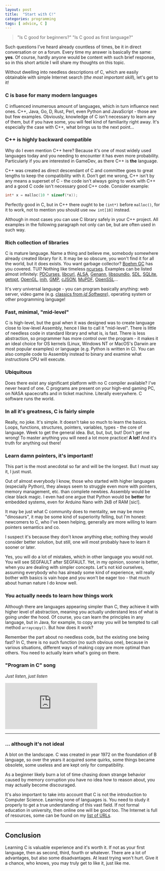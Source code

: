 ```yaml
---
layout: post
title:  "Start with C!"
categories: programming
tags: [ advice, C ]
---
```


> "Is C good for beginners?" "Is C good as first language?"

Such questions I've heard already countless of times, be it in direct conversation
or on a forum. Every time my answer is basically the same: **yes**.
Of course, hardly anyone would be content with such brief response, so in this
short article I will share my thoughts on this topic.

Without dwelling into needless descriptions of C, which are easily obtainable with
simple Internet search (_the most important skill_), let's get to it!

### C is base for many modern languages

C influenced innumerous amount of languages, which in turn influence next ones.
C++, Java, Go, D, Rust, Perl, even Python and JavaScript - those are but few examples.
Obviously, knowledge of C isn't necessary to learn any of them, but if you have
some, you will feel kind of familiarity right away. It's especially the case
with C++, what brings us to the next point...

### C++ is highly backward compatible

Why do I even mention C++ here? Because it's one of most widely used languages
today and you needing to encounter it has even more probability. Particularly
if you are interested in GameDev, as there C++ is **the** language.

C++ was created as direct descendant of C and committee goes to great lengths
to keep the compatibility with it. Don't get me wrong, C++ isn't by any means
a superset of C - the code isn't always going to work with C++ and a good C
code isn't necessary good C++ code. Consider example:
```c
int* x = malloc(10 * sizeof(*x));
```
Perfectly good in C, but in C++ there ought to be `(int*)` before `malloc()`,
for it to work, not to mention you should use `new int[10]` instead.

Although in most cases you can use C library safely in your C++ project.
All examples in the following paragraph not only can be, but are often used in
such way.

### Rich collection of libraries

C is mature language. Name a thing and believe me, somebody somewhere already
created library for it. It may be so obscure, you won't find it for all the world,
but it does exists. You want garbage collector? [Boehm GC](https://www.hboehm.info/gc/)
has you covered. TUI? Nothing like timeless [ncurses](https://invisible-island.net/ncurses/).
Examples can be listed almost infinitely:
[PDCurses](https://pdcurses.org/),
[libcurl](https://curl.haxx.se/libcurl/),
[ALSA](https://www.alsa-project.org/),
[Genann](https://codeplea.com/genann),
[libsoundio](http://libsound.io/),
[SDL](https://libsdl.org),
[SQLite](https://www.sqlite.org/index.html),
[getopt](https://www.gnu.org/software/libc/manual/html_node/Getopt.html),
[OpenGL](https://www.opengl.org/),
[inih](https://github.com/benhoyt/inih),
[GMP](https://gmplib.org/),
[cJSON](https://github.com/DaveGamble/cJSON),
[MuPDF](https://mupdf.com/),
[OpenSSL](https://www.openssl.org/)...

It's very universal language - you can program basically anything: web server,
video game (e.g. [classics from _id Software_](https://github.com/id-Software)),
operating system or other programming language!

### Fast, minimal, "mid-level"

C is high-level, but the goal when it was designed was to create language
close to low-level Assembly, hence I like to call it "mid-level". There is little
of needless code in standard library and what is, is fast. There is less
abstraction, so programmer has more control over the program&nbsp;- it makes it
an ideal choice for OS kernels (Linux, Windows NT or MacOS's Darwin are most
popular examples) or language (e.g. Python is written in C). You can also compile
code to Assembly instead to binary and examine what instructions CPU will execute.

### Ubiquitous

Does there exist any significant platform with no C compiler available?
I've never heard of one. C programs are present on your high-end gaming PC,
on NASA spacecrafts and in ticket machine. Literally everywhere. C software runs
the world.

### In all it's greatness, C is fairly simple

Really, no joke. It's simple. It doesn't take so much to learn the basics.
Loops, functions, structures, pointers, variables, types - the core of language.
Week to get the general idea. But, but, but, but! Don't get me wrong! To master
anything you will need a lot more practice! **A lot!** And it's truth for anything
out there!

### Learn damn pointers, it's important!

This part is the most anecdotal so far and will be the longest. But I must say
it, I just must.

Out of almost everybody I know, those who started with higher languages (especially
Python), they always seem to struggle even more with pointers, memory management, etc.
than complete newbies. Assembly would be clear black magic. I even had one argue
that Python would be **better** for embedded systems, even for Arduino Nano with
2kB of RAM [sic!].

It may be just what C community does to mentality, we may be more "dinosaurs",
it may be some kind of superiority felling, but I'm honest: newcomers to C, who
I've been helping, generally are more willing to learn pointers semantics and co.

I suspect it's because they don't know anything else; nothing they would consider
better solution, but still, one will most probably have to learn it sooner or later.

Yes, you will do a lot of mistakes, which in other language you would not.
You will see SEGFAULT after SEGFAULT. Yet, in my opinion, sooner is better,
when you are dealing with simpler concepts. Let's not kid ourselves,
assuming everybody who has already some kind of experience, will really bother
with basics is vain hope and you won't be eager too - that much about human
nature I do know well.

### You actually needs to learn how things work

Although there are languages appearing simpler than C, they achieve it with
higher level of abstraction, meaning you actually understand less of what is
going under the hood. Of course, you can learn the principles in any language,
but in Java, for example, to copy array you will be
tempted to call method `arraycopy()`. But how does it work?

Remember the part about no needless code, but the existing one being fast?
In C, there is no such function (no such obvious one), because in various
situations, different ways of making copy are more optimal than others.
You need to actually learn what's going on there.

### "Program in C" song

_Just listen, just listen_

<div class="yt-container">
  <iframe class="yt-video" src="https://www.youtube.com/embed/tas0O586t80" frameborder="0" allow="accelerometer; encrypted-media; gyroscope; picture-in-picture" allowfullscreen></iframe>
</div>

---

### ... although it's not ideal

A blot on the landscape. C was created in year 1972 on the foundation of B language,
so over the years it acquired some quirks, some things became obsolete, some
useless and are kept only for compatibility.

As a beginner likely burn a lot of time chasing down strange behavior caused
by memory corruption you have no idea how to reason about, you may actually
become discouraged.

It's also important to take into account that C is not the introduction to
Computer Science. Learning none of languages is. You need to study it properly
to get a true understanding of this vast field. If not formal education in
university, then online one will be good too. The Internet is full of resources,
some can be found on my [list of URLs](https://joren.ga/urlsList/).

---

## Conclusion

Learning C is valuable experience and it's worth it. If not as your first
language, then as second, third, fourth or whatever. There are a lot of advantages,
but also some disadvantages. At least trying won't hurt. Give it a chance, who
knows, you may truly get to like it, just like me.
